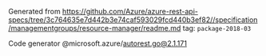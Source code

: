 Generated from https://github.com/Azure/azure-rest-api-specs/tree/3c764635e7d442b3e74caf593029fcd440b3ef82//specification/managementgroups/resource-manager/readme.md tag: `package-2018-03`

Code generator @microsoft.azure/autorest.go@2.1.171



